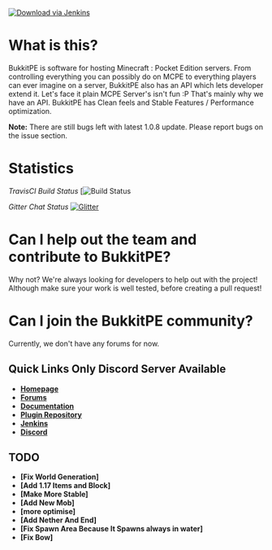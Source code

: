 [![Download via Jenkins](https://camo.githubusercontent.com/cdc352c5981103207d03cc8bdf072c4b6eb76e9d95bc689532fb8401520bb453/68747470733a2f2f6779617a6f2e636f6d2f62393732616433343162636566663434613165623832613735643964623530322e706e67)]()


# What is this?

BukkitPE is software for hosting Minecraft : Pocket Edition servers. From controlling everything you can possibly do on MCPE to everything players can ever imagine on a server, BukkitPE also has an API which lets developer extend it. Let's face it plain MCPE Server's isn't fun :P That's mainly why we have an API. BukkitPE has Clean feels and Stable Features / Performance optimization.

**Note:** There are still bugs left with latest 1.0.8 update. Please report bugs on the issue section.

# Statistics

*TravisCI Build Status*
      [![Build Status](N/A)
      
*Gitter Chat Status*
    [![Glitter](https://badges.gitter.im/BukkitPE/BukkitPE.svg)](https://gitter.im/BukkitPE/BukkitPE?utm_source=badge&utm_medium=badge&utm_campaign=pr-badge&utm_content=badge)


# Can I help out the team and contribute to BukkitPE?

Why not? We're always looking for developers to help out with the project! Although make sure your work is well tested, before creating a pull request!

# Can I join the BukkitPE community?
Currently, we don't have any forums for now.

## Quick Links Only Discord Server Available

* __[Homepage](N/A)__
* __[Forums](N/A)__
* __[Documentation](N/A)__
* __[Plugin Repository](N/A)__
* __[Jenkins](N/A)__
* __[Discord](https://discord.gg/UbrUkYs7uB)__

## TODO

* __[Fix World Generation]__
* __[Add 1.17 Items and Block]__
* __[Make More Stable]__
* __[Add New Mob]__
* __[more optimise]__
* __[Add Nether And End]__
* __[Fix Spawn Area Because It Spawns always in water]__
* __[Fix Bow]__
